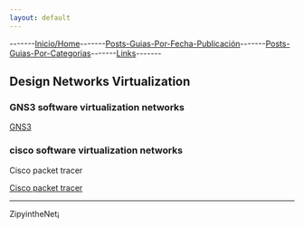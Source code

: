 ```yaml
---
layout: default
---
```

-------[Inicio/Home](./../index.html)-------[Posts-Guias-Por-Fecha-Publicación](./../posts.html)-------[Posts-Guias-Por-Categorias](./../categorias.html)-------[Links](./../links.html)-------

## Design Networks Virtualization

### GNS3 software virtualization networks

[GNS3](https://www.gns3.com/)

### cisco software virtualization networks

Cisco packet tracer

[Cisco packet tracer](https://www.netacad.com/es/courses/packet-tracer)

-----------------------------------------------------------------------------

ZipyintheNet¡
